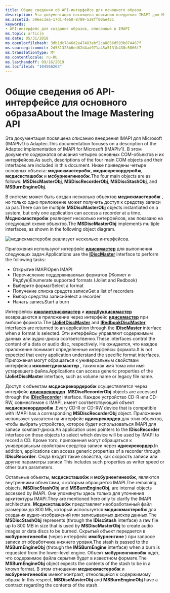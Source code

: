 ```yaml
---
title: Общие сведения об API-интерфейсе для основного образа
description: Эта документация посвящена описанию внедрения IMAPI для Microsoft (IMAPIv1) в Adaptec.
ms.assetid: 596ec3ea-17d1-4e60-8789-528ff00ae421
keywords:
- API-интерфейс для создания образов, описанный в IMAPI
ms.topic: article
ms.date: 05/31/2018
ms.openlocfilehash: 3db1dc7846d2e47483abf2ca8856d593b874467f
ms.sourcegitcommit: 2d531328b6ed82d4ad971a45a5131b430c5866f7
ms.translationtype: MT
ms.contentlocale: ru-RU
ms.lasthandoff: 09/16/2019
ms.locfileid: "104566263"
---
```

# <a name="about-the-image-mastering-api"></a><span data-ttu-id="117c1-104">Общие сведения об API-интерфейсе для основного образа</span><span class="sxs-lookup"><span data-stu-id="117c1-104">About the Image Mastering API</span></span>

<span data-ttu-id="117c1-105">Эта документация посвящена описанию внедрения IMAPI для Microsoft (IMAPIv1) в Adaptec.</span><span class="sxs-lookup"><span data-stu-id="117c1-105">This documentation focuses on a description of the Adaptec implementation of IMAPI for Microsoft (IMAPIv1).</span></span> <span data-ttu-id="117c1-106">В этом документе содержатся описания четырех основных COM-объектов и их интерфейсов.</span><span class="sxs-lookup"><span data-stu-id="117c1-106">As such, descriptions of the four main COM objects and their interfaces are included in this document.</span></span> <span data-ttu-id="117c1-107">Ниже приведены четыре основных объекта: **мсдискмастеробж**, **мсдискрекордеробж**, **мсдисксташобж** и **мсбурненгинеобж**.</span><span class="sxs-lookup"><span data-stu-id="117c1-107">The four main objects are as follows: **MSDiscMasterObj**, **MSDiscRecorderObj**, **MSDiscStashObj**, and **MSBurnEngineObj**.</span></span>

<span data-ttu-id="117c1-108">В системе может быть создан несколько объектов **мсдискмастеробж** , но только одно приложение может получить доступ к средству записи за раз.</span><span class="sxs-lookup"><span data-stu-id="117c1-108">There can be multiple **MSDiscMasterObj** objects instantiated on a system, but only one application can access a recorder at a time.</span></span> <span data-ttu-id="117c1-109">**Мсдискмастеробж** реализует несколько интерфейсов, как показано на следующей схеме объектов.</span><span class="sxs-lookup"><span data-stu-id="117c1-109">The **MSDiscMasterObj** implements multiple interfaces, as shown in the following object diagram.</span></span>

![мсдискмастеробж реализует несколько интерфейсов.](images/imapi.png)

<span data-ttu-id="117c1-111">Приложения используют интерфейс [**идискмастер**](/windows/desktop/api/Imapi/nn-imapi-idiscmaster) для выполнения следующих задач:</span><span class="sxs-lookup"><span data-stu-id="117c1-111">Applications use the [**IDiscMaster**](/windows/desktop/api/Imapi/nn-imapi-idiscmaster) interface to perform the following tasks:</span></span>

-   <span data-ttu-id="117c1-112">Открытие IMAPI</span><span class="sxs-lookup"><span data-stu-id="117c1-112">Open IMAPI</span></span>
-   <span data-ttu-id="117c1-113">Перечисление поддерживаемых форматов (Жолиет и Редбук)</span><span class="sxs-lookup"><span data-stu-id="117c1-113">Enumerate supported formats (Joliet and Redbook)</span></span>
-   <span data-ttu-id="117c1-114">Выберите формат</span><span class="sxs-lookup"><span data-stu-id="117c1-114">Select a format</span></span>
-   <span data-ttu-id="117c1-115">Получение списка средств записи</span><span class="sxs-lookup"><span data-stu-id="117c1-115">Get a list of recorders</span></span>
-   <span data-ttu-id="117c1-116">Выбор средства записи</span><span class="sxs-lookup"><span data-stu-id="117c1-116">Select a recorder</span></span>
-   <span data-ttu-id="117c1-117">Начать запись</span><span class="sxs-lookup"><span data-stu-id="117c1-117">Start a burn</span></span>

<span data-ttu-id="117c1-118">Интерфейсы [**ижолиетдискмастер**](/windows/desktop/api/Imapi/nn-imapi-ijolietdiscmaster) и [**иредбукдискмастер**](/windows/desktop/api/Imapi/nn-imapi-iredbookdiscmaster) возвращаются в приложение через интерфейс [**идискмастер**](/windows/desktop/api/Imapi/nn-imapi-idiscmaster) при выборе формата.</span><span class="sxs-lookup"><span data-stu-id="117c1-118">The [**IJolietDiscMaster**](/windows/desktop/api/Imapi/nn-imapi-ijolietdiscmaster) and [**IRedbookDiscMaster**](/windows/desktop/api/Imapi/nn-imapi-iredbookdiscmaster) interfaces are returned to an application through the [**IDiscMaster**](/windows/desktop/api/Imapi/nn-imapi-idiscmaster) interface when a format is selected.</span></span> <span data-ttu-id="117c1-119">Эти интерфейсы управляют содержимым данных или аудио-диска соответственно.</span><span class="sxs-lookup"><span data-stu-id="117c1-119">These interfaces control the content of a data or audio disc, respectively.</span></span> <span data-ttu-id="117c1-120">Не ожидается, что каждое приложение понимает определенные интерфейсы формата.</span><span class="sxs-lookup"><span data-stu-id="117c1-120">It is not expected that every application understand the specific format interfaces.</span></span> <span data-ttu-id="117c1-121">Приложения могут обращаться к универсальным свойствам интерфейса **ижолиетдискмастер** , таким как имя тома или имя устаревшего файла.</span><span class="sxs-lookup"><span data-stu-id="117c1-121">Applications can access generic properties of the **IJolietDiscMaster** interface, such as volume name or legacy file name.</span></span>

<span data-ttu-id="117c1-122">Доступ к объектам **мсдискрекордеробж** осуществляется через интерфейс [**идискрекордер**](/windows/desktop/api/Imapi/nn-imapi-idiscrecorder) .</span><span class="sxs-lookup"><span data-stu-id="117c1-122">**MSDiscRecorderObj** objects are accessed through the [**IDiscRecorder**](/windows/desktop/api/Imapi/nn-imapi-idiscrecorder) interface.</span></span> <span data-ttu-id="117c1-123">Каждое устройство CD-R или CD-RW, совместимое с IMAPI, имеет соответствующий объект **мсдискрекордеробж** .</span><span class="sxs-lookup"><span data-stu-id="117c1-123">Every CD-R or CD-RW device that is compatible with IMAPI has a corresponding **MSDiscRecorderObj** object.</span></span> <span data-ttu-id="117c1-124">Приложение использует указатели на интерфейс **идискрекордер** для этих объектов, чтобы выбрать устройство, которое будет использоваться IMAPI для записи компакт-диска.</span><span class="sxs-lookup"><span data-stu-id="117c1-124">An application uses pointers to the **IDiscRecorder** interface on those objects to select which device will be used by IMAPI to record a CD.</span></span> <span data-ttu-id="117c1-125">Кроме того, приложения могут обращаться к универсальным свойствам средства записи через **идискрекордер**.</span><span class="sxs-lookup"><span data-stu-id="117c1-125">In addition, applications can access generic properties of a recorder through **IDiscRecorder**.</span></span> <span data-ttu-id="117c1-126">Сюда входят такие свойства, как скорость записи или другие параметры записи.</span><span class="sxs-lookup"><span data-stu-id="117c1-126">This includes such properties as writer speed or other burn parameters.</span></span>

<span data-ttu-id="117c1-127">Остальные объекты, **мсдисксташобж** и **мсбурненгинеобж**, являются внутренними объектами, к которым обращается IMAPI.</span><span class="sxs-lookup"><span data-stu-id="117c1-127">The remaining objects, **MSDiscStashObj** and **MSBurnEngineObj**, are internal objects accessed by IMAPI.</span></span> <span data-ttu-id="117c1-128">Они упомянуты здесь только для уточнения архитектуры IMAPI.</span><span class="sxs-lookup"><span data-stu-id="117c1-128">They are mentioned here only to clarify the IMAPI architecture.</span></span> <span data-ttu-id="117c1-129">**Мсдисксташобж** представляет необработанный файл  размером до 800 МБ, который используется **мсдискмастеробж** для создания аудио-изображений или записываемых дисков данных.</span><span class="sxs-lookup"><span data-stu-id="117c1-129">The **MSDiscStashObj** represents (through the **IDiscStash** interface) a raw file up to 800 MB in size that is used by **MSDiscMasterObj** to create audio images or data discs to be burned.</span></span> <span data-ttu-id="117c1-130">Скрытый объект передается в **мсбурненгинеобж** (через интерфейс **имсбурненгине** ) при запросе записи от обработчика нижнего уровня.</span><span class="sxs-lookup"><span data-stu-id="117c1-130">The stash is passed to the **MSBurnEngineObj** (through the **IMSBurnEngine** interface) when a burn is requested from the lower-level engine.</span></span> <span data-ttu-id="117c1-131">Объект **мсбурненгинеобж** ждет, что содержимое файла скрытия будет в известном формате.</span><span class="sxs-lookup"><span data-stu-id="117c1-131">The **MSBurnEngineObj** object expects the contents of the stash to be in a known format.</span></span> <span data-ttu-id="117c1-132">В этом отношении **мсдискмастеробж** и **мсбурненгинеобж** имеют контракт, относящийся к содержимому образа.</span><span class="sxs-lookup"><span data-stu-id="117c1-132">In this respect, **MSDiscMasterObj** and **MSBurnEngineObj** have a contract regarding the contents of the stash.</span></span>

 

 





